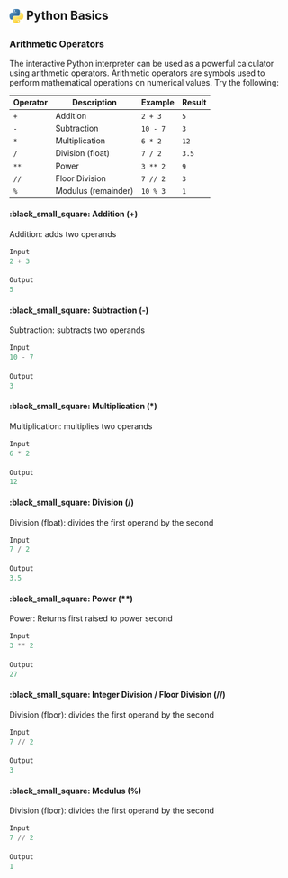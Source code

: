 
<html>
<body>
  <h2><sub><img src="https://github.com/RadhikaDeshpande1010/skill-icon/blob/main/general-icon/python-icon.png" height="25" width="25"></sub> Python Basics</h2>
  <h3> Arithmetic Operators </h3>
  <p>The interactive Python interpreter can be used as a powerful calculator using arithmetic operators. Arithmetic operators are symbols used to perform mathematical operations on numerical values. Try the following: </p>

| Operator | Description           | Example   | Result |
|----------|-----------------------|-----------|--------|
| `+`      | Addition              | `2 + 3`   | `5`    |
| `-`      | Subtraction           | `10 - 7`  | `3`    |
| `*`      | Multiplication        | `6 * 2`   | `12`   |
| `/`      | Division (float)      | `7 / 2`   | `3.5`  |
| `**`     | Power                 | `3 ** 2`  | `9`    |
| `//`     | Floor Division        | `7 // 2`  | `3`    |
| `%`      | Modulus (remainder)   | `10 % 3`  | `1`    |

<h4>:black_small_square: Addition (+)</h4>
<p>Addition: adds two operands</p>

```python
Input
2 + 3

Output
5
```
<h4>:black_small_square: Subtraction (-)</h4>
<p>Subtraction: subtracts two operands</p>

```python
Input
10 - 7

Output
3
```
<h4>:black_small_square: Multiplication (*)</h4>
<p>Multiplication: multiplies two operands</p>

```python
Input
6 * 2

Output
12
```
<h4>:black_small_square: Division (/)</h4>
<p>Division (float): divides the first operand by the second</p>

```python
Input
7 / 2

Output
3.5
```
<h4>:black_small_square: Power (**)</h4>
<p>Power: Returns first raised to power second</p>

```python
Input
3 ** 2

Output
27
```
<h4>:black_small_square: Integer Division / Floor Division (//)</h4>
<p>Division (floor): divides the first operand by the second	</p>

```python
Input
7 // 2

Output
3
```
<h4>:black_small_square: Modulus (%)</h4>
<p>Division (floor): divides the first operand by the second	</p>

```python
Input
7 // 2

Output
1
